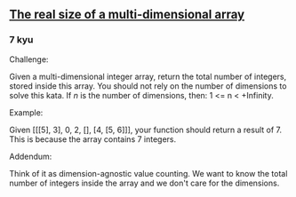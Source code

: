 <h2><a href=https://www.codewars.com/kata/57f032307b45ef9c8f0001dd/train/javascript target="_blank">The real size of a multi-dimensional array</a></h2><h3>7 kyu</h3><p>Challenge:</p><p>Given a multi-dimensional integer array, return the total number of integers, stored inside this array. You should not rely on the number of dimensions to solve this kata. If <i>n</i> is the number of dimensions, then: 1 &lt;= n &lt; +Infinity.</p><p>Example:</p><p>Given [[[5], 3], 0, 2, [], [4, [5, 6]]], your function should return a result of 7. This is because the array contains 7 integers.</p><p>Addendum:</p><p>Think of it as dimension-agnostic value counting. We want to know the total number of integers inside the array and we don't care for the dimensions.</p>